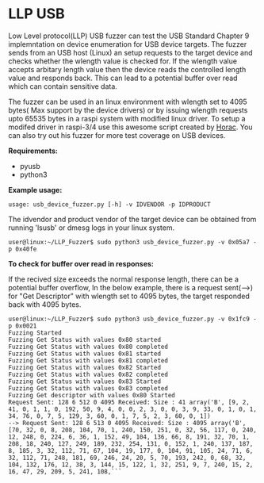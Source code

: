 
# LLP USB

Low Level protocol(LLP) USB fuzzer can test the USB Standard Chapter 9 implemntation on device enumeration for USB device targets. The fuzzer sends from an USB host (Linux) an setup requests to the target device and  checks whether the wlength value is checked for. If the wlength value accepts arbitary length value then the device reads the controlled length value and responds back. This can lead to a potential buffer over read which can contain sensitive data. 

The fuzzer can be used in an linux environment with wlength set to 4095 bytes( Max support by the device drivers) or by issuing wlength requests upto 65535 bytes in a raspi system with modified linux driver. To setup a modifed driver in raspi-3/4 use this awesome script created by [Horac](https://github.com/h0rac/usb-tester/blob/main/prereq-pi.sh). You can also try out his fuzzer for more test coverage on USB devices. 

**Requirements:**

- pyusb
- python3

**Example usage:** 

`usage: usb_device_fuzzer.py [-h] -v IDVENDOR -p IDPRODUCT`

The idvendor and product vendor of the target device can be obtained from running 'lsusb' or dmesg logs in your linux system. 

`user@linux:~/LLP_Fuzzer$ sudo python3 usb_device_fuzzer.py -v 0x05a7 -p 0x40fe`

**To check for buffer over read in responses:**

If the recived size exceeds the normal response length, there can be a potential buffer overflow, In the below example, there is a request sent(-->) for "Get Descriptor" with wlength set to 4095 bytes, the target responded back with 4095 bytes. 

```
user@linux:~/LLP_Fuzzer$ sudo python3 usb_device_fuzzer.py -v 0x1fc9 -p 0x0021
Fuzzing Started
Fuzzing Get Status with values 0x80 started
Fuzzing Get Status with values 0x80 completed
Fuzzing Get Status with values 0x81 started
Fuzzing Get Status with values 0x81 completed
Fuzzing Get Status with values 0x82 Started
Fuzzing Get Status with values 0x82 completed
Fuzzing Get Status with values 0x83 Started
Fuzzing Get Status with values 0x83 completed
Fuzzing Get descriptor with values 0x80 Started
Request Sent: 128 6 512 0 4095 Received: Size : 41 array('B', [9, 2, 41, 0, 1, 1, 0, 192, 50, 9, 4, 0, 0, 2, 3, 0, 0, 3, 9, 33, 0, 1, 0, 1, 34, 76, 0, 7, 5, 129, 3, 60, 0, 1, 7, 5, 2, 3, 60, 0, 1])
--> Request Sent: 128 6 513 0 4095 Received: Size : 4095 array('B', [70, 32, 0, 8, 208, 104, 70, 1, 240, 150, 251, 0, 32, 56, 117, 0, 240, 12, 248, 0, 224, 6, 36, 1, 152, 49, 104, 136, 66, 8, 191, 32, 70, 1, 208, 18, 240, 127, 249, 189, 232, 254, 131, 0, 152, 1, 240, 137, 187, 8, 185, 3, 32, 112, 71, 67, 104, 19, 177, 0, 104, 91, 105, 24, 71, 6, 32, 112, 71, 248, 181, 69, 246, 24, 20, 5, 70, 193, 242, 0, 68, 32, 104, 132, 176, 12, 38, 3, 144, 15, 122, 1, 32, 251, 9, 7, 240, 15, 2, 16, 47, 29, 209, 5, 241, 108,```





